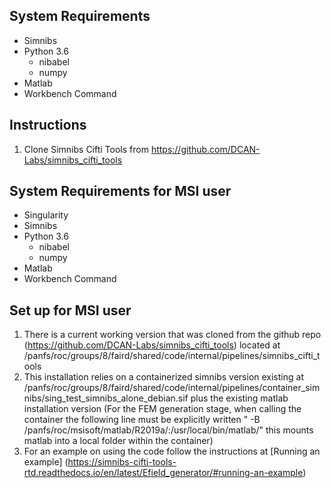 ## System Requirements
- Simnibs 
- Python 3.6
  - nibabel 
  - numpy
- Matlab 
- Workbench Command 

## Instructions 
1. Clone Simnibs Cifti Tools from https://github.com/DCAN-Labs/simnibs_cifti_tools

## System Requirements for MSI user 
- Singularity 
- Simnibs 
- Python 3.6
  - nibabel 
  - numpy
- Matlab 
- Workbench Command 

## Set up for MSI user  
1. There is a current working version that was cloned from the github repo (https://github.com/DCAN-Labs/simnibs_cifti_tools) located at /panfs/roc/groups/8/faird/shared/code/internal/pipelines/simnibs_cifti_tools 
2. This installation relies on a containerized simnibs version existing at /panfs/roc/groups/8/faird/shared/code/internal/pipelines/container_simnibs/sing_test_simnibs_alone_debian.sif plus the existing matlab installation version (For the FEM generation stage, when calling the container the following line must be explicitly written " -B /panfs/roc/msisoft/matlab/R2019a/:/usr/local/bin/matlab/" this mounts matlab into a local folder within the container) 
3. For an example on using the code follow the instructions at [Running an example] (https://simnibs-cifti-tools-rtd.readthedocs.io/en/latest/Efield_generator/#running-an-example)  
